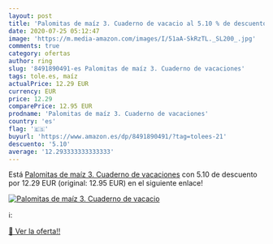 ```yaml
---
layout: post
title: 'Palomitas de maíz 3. Cuaderno de vacacio al 5.10 % de descuento'
date: 2020-07-25 05:12:47
image: 'https://m.media-amazon.com/images/I/51aA-SkRzTL._SL200_.jpg'
comments: true
category: ofertas
author: ring
slug: '8491890491-es Palomitas de maíz 3. Cuaderno de vacaciones'
tags: tole.es, maíz
actualPrice: 12.29 EUR
currency: EUR
price: 12.29
comparePrice: 12.95 EUR
prodname: 'Palomitas de maíz 3. Cuaderno de vacaciones'
country: 'es'
flag: '🇪🇸'
buyurl: 'https://www.amazon.es/dp/8491890491/?tag=tolees-21'
descuento: '5.10'
average: '12.293333333333333'
---
```


Está [Palomitas de maíz 3. Cuaderno de vacaciones](https://www.amazon.es/dp/8491890491/?tag=tolees-21) con 5.10 de descuento por 12.29 EUR (original: 12.95 EUR) en el siguiente enlace!

[![Palomitas de maíz 3. Cuaderno de vacacio](https://m.media-amazon.com/images/I/51aA-SkRzTL._SL200_.jpg)](https://www.amazon.es/dp/8491890491/?tag=tolees-21)

ℹ️:


[🛒 Ver la oferta!!](https://www.amazon.es/dp/8491890491/?tag=tolees-21)
